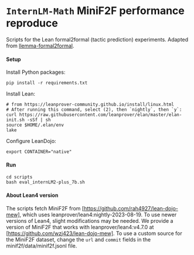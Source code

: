 # `InternLM-Math` MiniF2F performance reproduce 

Scripts for the Lean formal2formal (tactic prediction) experiments. Adapted from
[llemma-formal2formal](https://github.com/wellecks/llemma_formal2formal).


#### Setup
Install Python packages:
```
pip install -r requirements.txt
```

Install Lean:
```
# from https://leanprover-community.github.io/install/linux.html
# After running this command, select (2), then `nightly`, then `y`:
curl https://raw.githubusercontent.com/leanprover/elan/master/elan-init.sh -sSf | sh
source $HOME/.elan/env
lake
```

Configure LeanDojo:
```
export CONTAINER="native"
```

#### Run
```
cd scripts
bash eval_internLM2-plus_7b.sh
```

#### About Lean4 version
The scripts fetch MiniF2F from [https://github.com/rah4927/lean-dojo-mew], which uses leanprover/lean4:nightly-2023-08-19. To use newer versions of Lean4, slight modifications may be needed. We provide a version of MiniF2F that works with leanprover/lean4:v4.7.0 at [https://github.com/wzj423/lean-dojo-mew]. To use a custom source for the MiniF2F dataset, change the `url` and `commit` fields in the minif2f/data/minif2f.jsonl file.
